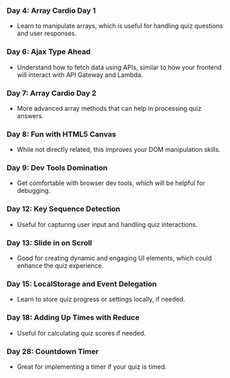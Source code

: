 ### Day 4: Array Cardio Day 1
- Learn to manipulate arrays, which is useful for handling quiz questions and user responses.
### Day 6: Ajax Type Ahead
- Understand how to fetch data using APIs, similar to how your frontend will interact with API Gateway and Lambda.
### Day 7: Array Cardio Day 2
- More advanced array methods that can help in processing quiz answers.
### Day 8: Fun with HTML5 Canvas
- While not directly related, this improves your DOM manipulation skills.
### Day 9: Dev Tools Domination
- Get comfortable with browser dev tools, which will be helpful for debugging.
### Day 12: Key Sequence Detection
- Useful for capturing user input and handling quiz interactions.
### Day 13: Slide in on Scroll
- Good for creating dynamic and engaging UI elements, which could enhance the quiz experience.
### Day 15: LocalStorage and Event Delegation
- Learn to store quiz progress or settings locally, if needed.
### Day 18: Adding Up Times with Reduce
- Useful for calculating quiz scores if needed.
### Day 28: Countdown Timer
- Great for implementing a timer if your quiz is timed.
